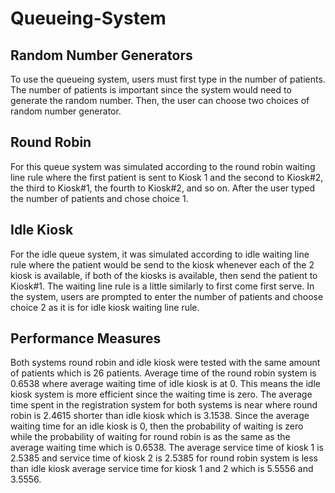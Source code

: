 # Queueing-System

## Random Number Generators
To use the queueing system, users must first type in the number of patients. The number of patients is important since the system would need to generate the random number. Then, the user can choose two choices of random number generator.

## Round Robin
For this queue system was simulated according to the round robin waiting line rule where the first patient is sent to Kiosk 1 and the second to Kiosk#2, the third to Kiosk#1, the fourth to Kiosk#2, and so on. After the user typed the number of patients and chose choice 1.

## Idle Kiosk
For the idle queue system, it was simulated according to idle waiting line rule where the patient would be send to the kiosk whenever each of the 2 kiosk is available, if both of the kiosks is available, then send the patient to Kiosk#1. The waiting line rule is a little similarly to first come first serve. In the system, users are prompted to enter the number of patients and choose choice 2 as it is
for idle kiosk waiting line rule.

## Performance Measures
Both systems round robin and idle kiosk were tested with the same amount of patients which is 26 patients. Average time of the round robin system is 0.6538 where average waiting time of idle kiosk is at 0. This means the idle kiosk system is more efficient since the waiting time is zero. The average time spent in the registration system for both systems is near where round robin is 2.4615 shorter than idle kiosk which is 3.1538. Since the average waiting time for an idle kiosk is 0, then the probability of waiting is zero while the probability of waiting for round robin is as the same as the average waiting time which is 0.6538. The average service time of kiosk 1 is 2.5385 and service time of kiosk 2 is 2.5385 for round robin system is less than idle kiosk average service time for kiosk 1 and 2 which is 5.5556 and 3.5556.
